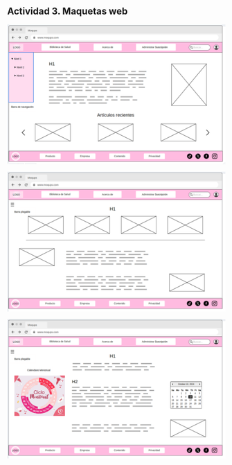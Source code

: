 ## Actividad 3. Maquetas web

![Página_principal](imagenes/actividad3.1_martavm.png)

![Página_secundaria1](imagenes/actividad3.2_martavm.png)

![Página_secundaria2](imagenes/actividad3.3_martavm.png)

